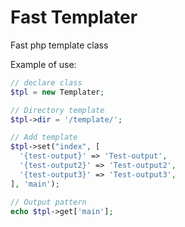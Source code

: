# Fast Templater
Fast php template class

Example of use:

```php
// declare class
$tpl = new Templater;

// Directory template
$tpl->dir = '/template/';

// Add template
$tpl->set("index", [
  '{test-output}' => 'Test-output',
  '{test-output2}' => 'Test-output2',
  '{test-output3}' => 'Test-output3',
], 'main');

// Output pattern
echo $tpl->get['main'];
```
